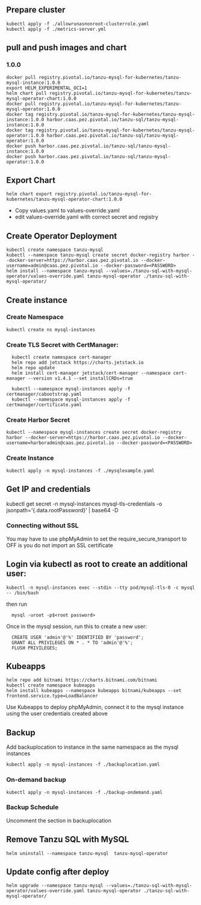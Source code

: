 

## Prepare cluster
```
kubectl apply -f ./allowrunasnonroot-clusterrole.yaml
kubectl apply -f ./metrics-server.yml
```

## pull and push images and chart
### 1.0.0
```
docker pull registry.pivotal.io/tanzu-mysql-for-kubernetes/tanzu-mysql-instance:1.0.0
export HELM_EXPERIMENTAL_OCI=1
helm chart pull registry.pivotal.io/tanzu-mysql-for-kubernetes/tanzu-mysql-operator-chart:1.0.0
docker pull registry.pivotal.io/tanzu-mysql-for-kubernetes/tanzu-mysql-operator:1.0.0
docker tag registry.pivotal.io/tanzu-mysql-for-kubernetes/tanzu-mysql-instance:1.0.0 harbor.caas.pez.pivotal.io/tanzu-sql/tanzu-mysql-instance:1.0.0
docker tag registry.pivotal.io/tanzu-mysql-for-kubernetes/tanzu-mysql-operator:1.0.0 harbor.caas.pez.pivotal.io/tanzu-sql/tanzu-mysql-operator:1.0.0
docker push harbor.caas.pez.pivotal.io/tanzu-sql/tanzu-mysql-instance:1.0.0
docker push harbor.caas.pez.pivotal.io/tanzu-sql/tanzu-mysql-operator:1.0.0
```

## Export Chart
```
helm chart export registry.pivotal.io/tanzu-mysql-for-kubernetes/tanzu-mysql-operator-chart:1.0.0
```
 * Copy values.yaml to values-override.yaml
 * edit values-override.yaml with correct secret and registry

## Create Operator Deployment
```
kubectl create namespace tanzu-mysql
kubectl --namespace tanzu-mysql create secret docker-registry harbor --docker-server=https://harbor.caas.pez.pivotal.io --docker-username=admin@caas.pez.pivotal.io --docker-password=<PASSWORD>
helm install --namespace tanzu-mysql --values=./tanzu-sql-with-mysql-operator/values-override.yaml tanzu-mysql-operator ./tanzu-sql-with-mysql-operator/
```


## Create instance
### Create Namespace
```
kubectl create ns mysql-instances
```
### Create TLS Secret with  CertManager:
```
  kubectl create namespace cert-manager
  helm repo add jetstack https://charts.jetstack.io
  helm repo update
  helm install cert-manager jetstack/cert-manager --namespace cert-manager --version v1.4.1 --set installCRDs=true

  kubectl --namespace mysql-instances apply -f certmanager/cabootstrap.yaml
  kubectl --namespace mysql-instances apply -f certmanager/certificate.yaml
```


### Create Harbor Secret
```
kubectl --namespace mysql-instances create secret docker-registry harbor --docker-server=https://harbor.caas.pez.pivotal.io --docker-username=harboradmin@caas.pez.pivotal.io --docker-password=<PASSWORD>
```

### Create Instance
```
kubectl apply -n mysql-instances -f ./mysqlexample.yaml
```

## Get IP and credentials

kubectl get secret -n mysql-instances mysql-tls-credentials -o jsonpath='{.data.rootPassword}' | base64 -D

### Connecting without SSL
You may have to use phpMyAdmin to set the require_secure_transport to OFF is you do not import an SSL certificate

##  Login via kubectl as root to create an additional user:
```
kubectl -n mysql-instances exec --stdin --tty pod/mysql-tls-0 -c mysql -- /bin/bash
```
then run
```
  mysql -uroot -p$<root password>
```
Once in the mysql session, run this to create a new user:
```  
  CREATE USER 'admin'@'%' IDENTIFIED BY 'password';
  GRANT ALL PRIVILEGES ON * . * TO 'admin'@'%';
  FLUSH PRIVILEGES;
```

## Kubeapps
```
helm repo add bitnami https://charts.bitnami.com/bitnami
kubectl create namespace kubeapps
helm install kubeapps --namespace kubeapps bitnami/kubeapps --set frontend.service.type=LoadBalancer
```

Use Kubeapps to deploy phpMyAdmin, connect it to the mysql instance using the user credentials created above

## Backup
Add backuplocation to instance in the same namespace as the mysql instances
```
kubectl apply -n mysql-instances -f ./backuplocation.yaml
```

### On-demand backup
```
kubectl apply -n mysql-instances -f ./backup-ondemand.yaml
```

### Backup Schedule
Uncomment the section in backuplocation


## Remove Tanzu SQL with MySQL
```
helm uninstall --namespace tanzu-mysql  tanzu-mysql-operator
```


## Update config after deploy
```
helm upgrade --namespace tanzu-mysql --values=./tanzu-sql-with-mysql-operator/values-override.yaml tanzu-mysql-operator ./tanzu-sql-with-mysql-operator/
```
